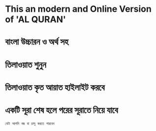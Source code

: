 # This an modern and Online Version of 'AL QURAN'
# 
# বাংলা উচ্চারন ও অর্থ সহ
# তিলাওয়াত শুনুন
# তিলাওয়াত কৃত আয়াত হাইলাইট করবে
# একটি সূরা শেষ হলে পরের সূরাতে নিয়ে যাবে 
    যেটা আপনি বন্ধ বা চালু করতে পারবেন
    
